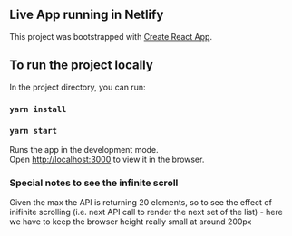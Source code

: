 ## Live App running in Netlify

This project was bootstrapped with [Create React App](https://github.com/facebook/create-react-app).

## To run the project locally

In the project directory, you can run:

### `yarn install`

### `yarn start`

Runs the app in the development mode.<br />
Open [http://localhost:3000](http://localhost:3000) to view it in the browser.

### Special notes to see the infinite scroll

Given the max the API is returning 20 elements, so to see the effect of inifinite scrolling (i.e. next API call to render the next set of the list) - here we have to keep the browser height really small at around 200px

